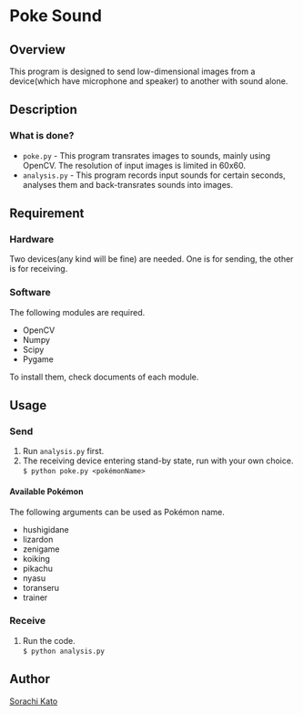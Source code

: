Poke Sound
====

## Overview

This program is designed to send low-dimensional images from a device(which have microphone and speaker) to another with sound alone.

## Description

### What is done?
- `poke.py` - This program transrates images to sounds, mainly using OpenCV. The resolution of input images is limited in 60x60.
- `analysis.py` - This program records input sounds for certain seconds, analyses them and back-transrates sounds into images.

## Requirement

### Hardware
Two devices(any kind will be fine) are needed.  One is for sending, the other is for receiving.

### Software
The following modules are required.

- OpenCV
- Numpy
- Scipy
- Pygame

To install them, check documents of each module.

## Usage

### Send

1. Run `analysis.py` first.
2. The receiving device entering stand-by state, run with your own choice.  
`$ python poke.py <pokémonName>`

#### Available Pokémon
The following arguments can be used as Pokémon name.

- hushigidane
- lizardon
- zenigame
- koiking
- pikachu
- nyasu
- toranseru
- trainer

### Receive

1. Run the code.  
`$ python analysis.py`


## Author

[Sorachi Kato](https://github.com/dev-sora)